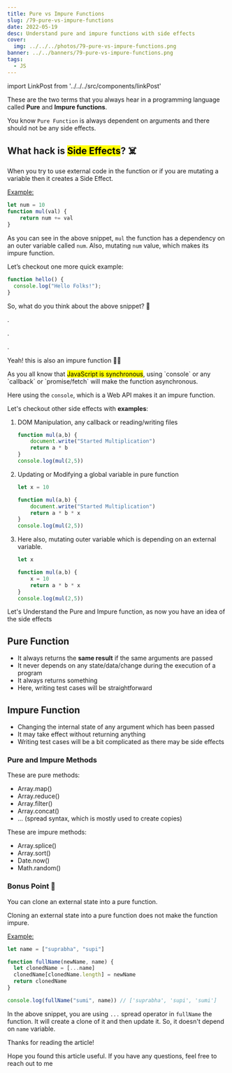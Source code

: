 ```yaml
---
title: Pure vs Impure Functions
slug: /79-pure-vs-impure-functions
date: 2022-05-19
desc: Understand pure and impure functions with side effects
cover:
  img: ../../../photos/79-pure-vs-impure-functions.png
banner: ../../banners/79-pure-vs-impure-functions.png
tags:
  - JS
---
```


import LinkPost from '../../../src/components/linkPost'

<p><span class='first-letter'>T</span>hese are the two terms that you always hear in a programming language called <b>Pure</b> and <b>Impure functions</b>.</p>

You know `Pure Function` is always dependent on arguments and there should not be any side effects.

## What hack is <mark>Side Effects</mark>? ☠️

When you try to use external code in the function or if you are mutating a variable then it creates a Side Effect.

<u>Example:</u>

```js
let num = 10
function mul(val) {
	return num += val  
}
```

As you can see in the above snippet, `mul` the function has a dependency on an outer variable called `num`. Also, mutating `num` value, which makes its impure function.

Let’s checkout one more quick example:

```js
function hello() {
  console.log("Hello Folks!");
}
```

So, what do you think about the above snippet? 🤔

.

.

.

Yeah! this is also an impure function 😵‍💫

<p>As you all know that <mark>JavaScript is synchronous</mark>, using `console` or any `callback` or `promise/fetch` will make the function asynchronous.</p>

Here using the `console`, which is a Web API makes it an impure function.


<p>Let's checkout other side effects with <b>examples</b>:</p>

1. DOM Manipulation, any callback or reading/writing files
    
    ```js
    function mul(a,b) {
        document.write("Started Multiplication")
        return a * b
    }
    console.log(mul(2,5))
    ```
    
2. Updating or Modifying a global variable in pure function
    
    ```js
    let x = 10

    function mul(a,b) {
        document.write("Started Multiplication")
        return a * b * x
    }
    console.log(mul(2,5))
    ```
    
3. Here also, mutating outer variable which is depending on an external variable.
    
    ```js
    let x

    function mul(a,b) {
        x = 10
        return a * b * x
    }
    console.log(mul(2,5))
    ```
    

Let's Understand the Pure and Impure function, as now you have an idea of the side effects

## Pure Function

- It always returns the **same result** if the same arguments are passed
- It never depends on any state/data/change during the execution of a program
- It always returns something
- Here, writing test cases will be straightforward

## Impure Function

- Changing the internal state of any argument which has been passed
- It may take effect without returning anything
- Writing test cases will be a bit complicated as there may be side effects

### Pure and Impure Methods

These are pure methods:

- Array.map()
- Array.reduce()
- Array.filter()
- Array.concat()
- ... (spread syntax, which is mostly used to create copies)

These are impure methods:

- Array.splice()
- Array.sort()
- Date.now()
- Math.random()

### Bonus Point 🔖

You can clone an external state into a pure function.

Cloning an external state into a pure function does not make the function impure.

<u>Example:</u>

```js
let name = ["suprabha", "supi"]

function fullName(newName, name) {
  let clonedName = [...name]
  clonedName[clonedName.length] = newName
  return clonedName
}

console.log(fullName("sumi", name)) // ['suprabha', 'supi', 'sumi']
```

In the above snippet, you are using `...` spread operator in `fullName` the function. It will create a clone of it and then update it. So, it doesn't depend on `name` variable.

Thanks for reading the article!

Hope you found this article useful. If you have any questions, feel free to reach out to me <LinkPost href="https://twitter.com/suprabhasupi" name="@suprabhasupi" />

